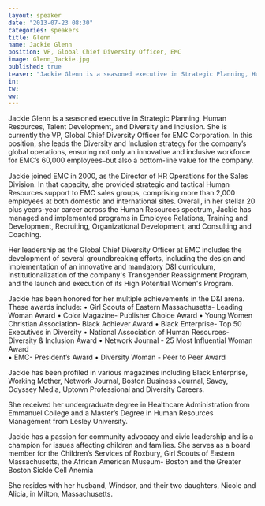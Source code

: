 ```yaml
---
layout: speaker
date: "2013-07-23 08:30"
categories: speakers
title: Glenn
name: Jackie Glenn
position: VP, Global Chief Diversity Officer, EMC
image: Glenn_Jackie.jpg
published: true
teaser: "Jackie Glenn is a seasoned executive in Strategic Planning, Human Resources, Talent Development, and Diversity and Inclusion.  She is currently the VP, Global Chief Diversity Officer for EMC Corporation."
in:
tw:
ww: 
---
```

Jackie Glenn is a seasoned executive in Strategic Planning, Human Resources, Talent Development, and Diversity and Inclusion.  She is currently the VP, Global Chief Diversity Officer for EMC Corporation.  In this position, she leads the Diversity and Inclusion strategy for the company’s global operations, ensuring not only an innovative and inclusive workforce for EMC’s 60,000 employees⎯but also a bottom-line value for the company.

Jackie joined EMC in 2000, as the Director of HR Operations for the Sales Division. In that capacity, she provided strategic and tactical Human Resources support to EMC sales groups, comprising more than 2,000 employees at both domestic and international sites. Overall, in her stellar 20 plus years-year career across the Human Resources spectrum, Jackie has managed and implemented programs in Employee Relations, Training and Development, Recruiting, Organizational Development, and Consulting and Coaching. 

Her leadership as the Global Chief Diversity Officer at EMC includes the development of several groundbreaking efforts, including the design and implementation of an innovative and mandatory D&I curriculum, institutionalization of the company's Transgender Reassignment Program, and the launch and execution of its High Potential Women's Program.

Jackie has been honored for her multiple achievements in the D&I arena. These awards include:
• Girl Scouts of Eastern Massachusetts- Leading Woman Award 
• Color Magazine- Publisher Choice Award
• Young Women Christian Association- Black Achiever Award 
• Black Enterprise- Top 50 Executives in Diversity
• National Association of Human Resources- Diversity & Inclusion Award
• Network Journal - 25 Most Influential Woman Award   
• EMC- President’s Award
• Diversity Woman - Peer to Peer Award  

Jackie has been profiled in various magazines including Black Enterprise, Working Mother, Network Journal, Boston Business Journal, Savoy, Odyssey Media, Uptown Professional and Diversity Careers. 

She received her undergraduate degree in Healthcare Administration from Emmanuel College and a Master’s Degree in Human Resources Management from Lesley University.  

Jackie has a passion for community advocacy and civic leadership and is a champion for issues affecting children and families.  She serves as a board member for the Children’s Services of Roxbury, Girl Scouts of Eastern Massachusetts, the African American Museum- Boston and the Greater Boston Sickle Cell Anemia

She resides with her husband, Windsor, and their two daughters, Nicole and Alicia, in Milton, Massachusetts.
